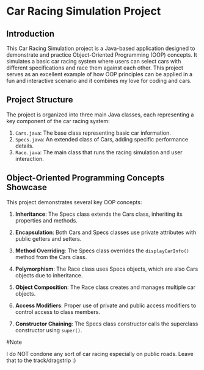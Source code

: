 # Car Racing Simulation Project

## Introduction

This Car Racing Simulation project is a Java-based application designed to demonstrate and practice Object-Oriented Programming (OOP) concepts. It simulates a basic car racing system where users can select cars with different specifications and race them against each other. This project serves as an excellent example of how OOP principles can be applied in a fun and interactive scenario and it combines my love for coding and cars. 

## Project Structure

The project is organized into three main Java classes, each representing a key component of the car racing system:

1. `Cars.java`: The base class representing basic car information.
2. `Specs.java`: An extended class of Cars, adding specific performance details.
3. `Race.java`: The main class that runs the racing simulation and user interaction.


## Object-Oriented Programming Concepts Showcase

This project demonstrates several key OOP concepts:

1. **Inheritance**: The Specs class extends the Cars class, inheriting its properties and methods.

2. **Encapsulation**: Both Cars and Specs classes use private attributes with public getters and setters.

3. **Method Overriding**: The Specs class overrides the `displayCarInfo()` method from the Cars class.

4. **Polymorphism**: The Race class uses Specs objects, which are also Cars objects due to inheritance.

5. **Object Composition**: The Race class creates and manages multiple car objects.

6. **Access Modifiers**: Proper use of private and public access modifiers to control access to class members.

7. **Constructor Chaining**: The Specs class constructor calls the superclass constructor using `super()`.


#Note

I do NOT condone any sort of car racing especially on public roads. Leave that to the track/dragstrip :)

